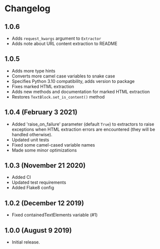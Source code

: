 # Changelog


## 1.0.6
- Adds `request_kwargs` argument to `Extractor`
- Adds note about URL content extraction to README


## 1.0.5
- Adds more type hints
- Converts more camel case variables to snake case
- Specifies Python 3.10 compatibility, adds version to package
- Fixes marked HTML extraction
- Adds new methods and documentation for marked HTML extraction
- Restores `TextBlock.set_is_content()` method


## 1.0.4 (February 3 2021)

- Added 'raise_on_failure' parameter (default `True`) to extractors to raise exceptions when HTML extraction errors are encountered (they will be handled otherwise).
- Updated unit tests
- Fixed some camel-cased variable names
- Made some minor optimizations


## 1.0.3 (November 21 2020)

- Added CI
- Updated test requirements
- Added Flake8 config


## 1.0.2 (December 12 2019)

- Fixed containedTextElements variable (#1)


## 1.0.0 (August 9 2019)

- Initial release.
